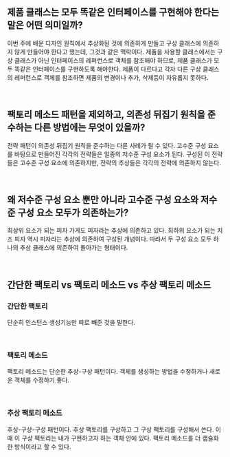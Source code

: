 ## 제품 클래스는 모두 똑같은 인터페이스를 구현해야 한다는 말은 어떤 의미일까?
이번 주에 배운 디자인 원칙에서 추상화된 것에 의존하게 만들고 구상 클래스에 의존하지 않게 만들어야 한다고 했는데, 그것과 같은 맥락이다.
제품을 사용할 클래스에서는 구상 클래스가 아닌 인터페이스의 레퍼런스로 객체를 참조해야 하므로, 제품 클래스가 모두 똑같은 인터페이스를 구현하도록 해야한다.
제품이 다르다고 각자 다른 구상 클래스의 레퍼런스로 객체를 참조하면 제품의 변경이나 추가, 삭제등이 자유롭지 못하다.

</br>

## 팩토리 메소드 패턴을 제외하고, 의존성 뒤집기 원칙을 준수하는 다른 방법에는 무엇이 있을까?
전략 패턴이 의존성 뒤집기 원칙을 준수하는 다른 사례가 될 수 있다.
고수준 구성 요소를 바탕으로 만들어진 각각의 전략들은 일종의 저수준 구성 요소가 된다. 구성된 이 전략들은 고수준 구성 요소에 의존하지만, 전략의 추상들은 각각의 전략에 의존하지 않는다.

</br>

## 왜 저수준 구성 요소 뿐만 아니라 고수준 구성 요소와 저수준 구성 요소 모두가 의존하는가?
최상위 요소가 되는 피자 가게도 피자라는 추상에 의존하고 있다. 최하위 요소가 되는 치즈 피자 역시 피자라는 추상에 의존하여 구성된 개념이다.
따라서 두 구성 요소 모두 하나의 추상 클래스에 의존하여 돌아가는 형태이다.

</br>

## 간단한 팩토리 vs 팩토리 메소드 vs 추상 팩토리 메소드
### 간단한 팩토리
단순히 인스턴스 생성기능만 따로 빼준 것을 말한다.

</br>

### 팩토리 메소드
팩토리 메소드는 단순한 추상-구상 패턴이다.
객체를 생성하는 방법을 수정하거나 새로운 객체를 수정하기 좋다.

</br>

### 추상 팩토리 메소드
추상-구상-구성 패턴이다.
추상 팩토리를 구상하고 그 구상 팩토리를 구성해서 쓴다.
이때 이 구상 팩토리는 내가 구현하고자 하는 객체 안에 있다.
팩토리 메소드를 더 캡슐화한 방식이라고 할 수 있다.
